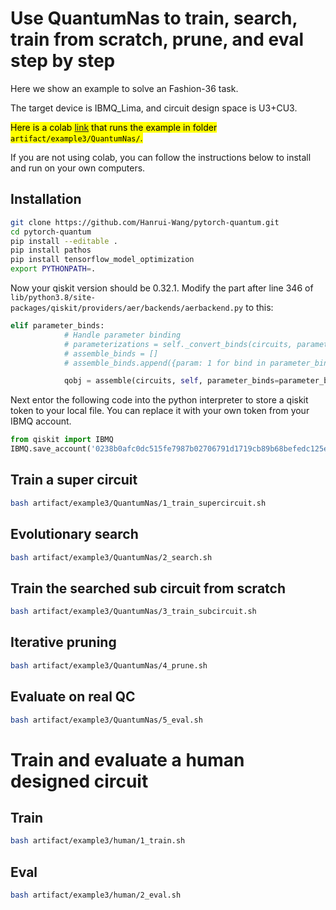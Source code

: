 # Use QuantumNas to train, search, train from scratch, prune, and eval step by step

Here we show an example to solve an Fashion-36 task.

The target device is IBMQ_Lima, and circuit design space is U3+CU3. 

<mark>Here is a colab [link](https://colab.research.google.com/drive/1kIGZzdt3ro19gDQJ52eJ6KA_edU1GEEf?usp=sharing) that runs the example in folder `artifact/example3/QuantumNas/`.</mark>

If you are not using colab, you can follow the instructions below to install and run on your own computers.

## Installation
```bash
git clone https://github.com/Hanrui-Wang/pytorch-quantum.git
cd pytorch-quantum
pip install --editable .
pip install pathos
pip install tensorflow_model_optimization
export PYTHONPATH=.
```

Now your qiskit version should be 0.32.1. Modify the part after line 346 of `lib/python3.8/site-packages/qiskit/providers/aer/backends/aerbackend.py` to this:
```python
elif parameter_binds:
            # Handle parameter binding
            # parameterizations = self._convert_binds(circuits, parameter_binds)
            # assemble_binds = []
            # assemble_binds.append({param: 1 for bind in parameter_binds for param in bind})

            qobj = assemble(circuits, self, parameter_binds=parameter_binds)
```

Next entor the following code into the python interpreter to store a qiskit token to your local file. You can replace it with your own token from your IBMQ account.
```python
from qiskit import IBMQ
IBMQ.save_account('0238b0afc0dc515fe7987b02706791d1719cb89b68befedc125eded0607e6e9e9f26d3eed482f66fdc45fdfceca3aab2edb9519d96b39e9c78040194b86e7858', overwrite=True)
```

## Train a super circuit
```bash
bash artifact/example3/QuantumNas/1_train_supercircuit.sh
```

## Evolutionary search
```bash
bash artifact/example3/QuantumNas/2_search.sh
```

## Train the searched sub circuit from scratch
```bash
bash artifact/example3/QuantumNas/3_train_subcircuit.sh
```

## Iterative pruning
```bash
bash artifact/example3/QuantumNas/4_prune.sh
```

## Evaluate on real QC
```bash
bash artifact/example3/QuantumNas/5_eval.sh
```

# Train and evaluate a human designed circuit


## Train
```bash
bash artifact/example3/human/1_train.sh
```

## Eval
```bash
bash artifact/example3/human/2_eval.sh
```